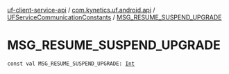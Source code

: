 [uf-client-service-api](../../index.md) / [com.kynetics.uf.android.api](../index.md) / [UFServiceCommunicationConstants](index.md) / [MSG_RESUME_SUSPEND_UPGRADE](./-m-s-g_-r-e-s-u-m-e_-s-u-s-p-e-n-d_-u-p-g-r-a-d-e.md)

# MSG_RESUME_SUSPEND_UPGRADE

`const val MSG_RESUME_SUSPEND_UPGRADE: `[`Int`](https://kotlinlang.org/api/latest/jvm/stdlib/kotlin/-int/index.html)